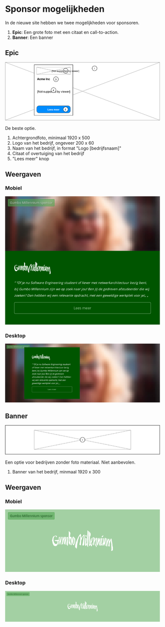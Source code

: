 # Sponsor mogelijkheden

In de nieuwe site hebben we twee mogelijkheden voor sponsoren.

1) **Epic**: Een grote foto met een citaat en call-to-action.
2) **Banner**: Een banner

## Epic

![Schermontwerp voor epic](./img/sponsor-large.png)

De beste optie.

1. Achtergrondfoto, minimaal 1920 x 500
2. Logo van het bedrijf, ongeveer 200 x 60
3. Naam van het bedrijf, in format "Logo [bedrijfsnaam]"
4. Citaat of overtuiging van het bedrijf
5. "Lees meer" knop

## Weergaven

### Mobiel

![Mobiele weergave van epic](./img/sponsor-large-mobile.png)

### Desktop

![Mobiele weergave van epic](./img/sponsor-large-desktop.png)

## Banner

![Schermontwerp voor banner](./img/sponsor-small.png)

Een optie voor bedrijven zonder foto materiaal. Niet aanbevolen.

1. Banner van het bedrijf, minmaal 1920 x 300

## Weergaven

### Mobiel

![Mobiele weergave van banner](./img/sponsor-small-mobile.png)

### Desktop

![Mobiele weergave van banner](./img/sponsor-small-desktop.png)
